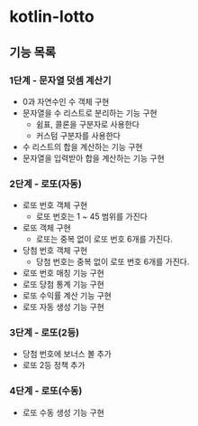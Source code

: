 # kotlin-lotto

## 기능 목록

### 1단계 - 문자열 덧셈 계산기

- 0과 자연수인 수 객체 구현
- 문자열을 수 리스트로 분리하는 기능 구현
  - 쉼표, 콜론을 구분자로 사용한다
  - 커스텀 구분자를 사용한다
- 수 리스트의 합을 계산하는 기능 구현
- 문자열을 입력받아 합을 계산하는 기능 구현

### 2단계 - 로또(자동)

- 로또 번호 객체 구현
  - 로또 번호는 1 ~ 45 범위를 가진다
- 로또 객체 구현
  - 로또는 중복 없이 로또 번호 6개를 가진다.
- 당첨 번호 객체 구현
  - 당첨 번호는 중복 없이 로또 번호 6개를 가진다.
- 로또 번호 매칭 기능 구현
- 로또 당첨 통계 기능 구현
- 로또 수익률 계산 기능 구현
- 로또 자동 생성 기능 구현

### 3단계 - 로또(2등)

- 당첨 번호에 보너스 볼 추가
- 로또 2등 정책 추가

### 4단계 - 로또(수동)

- 로또 수동 생성 기능 구현
